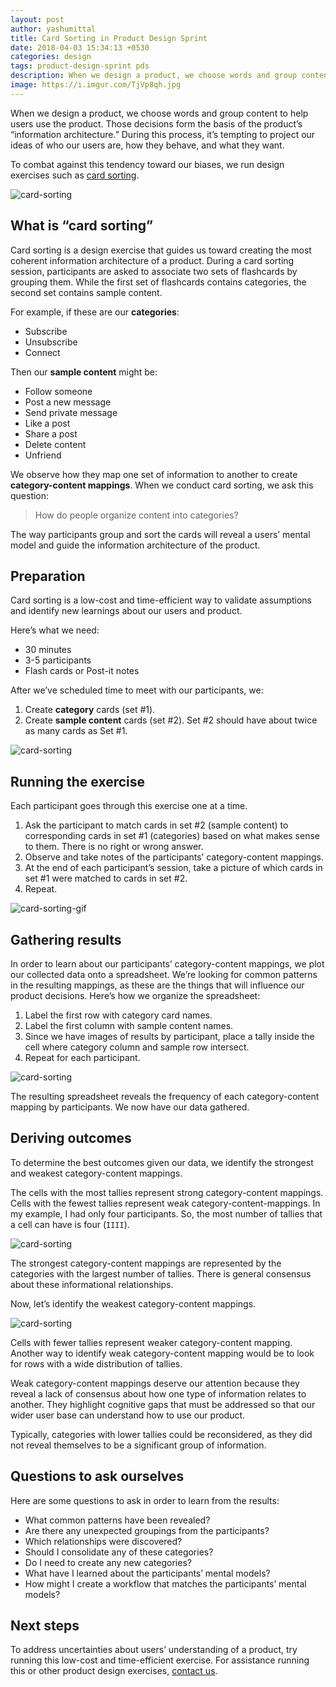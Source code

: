 ```yaml
---
layout: post
author: yashumittal
title: Card Sorting in Product Design Sprint
date: 2018-04-03 15:34:13 +0530
categories: design
tags: product-design-sprint pds
description: When we design a product, we choose words and group content to help users use the product. Those decisions form the basis of the product’s information architecture.
image: https://i.imgur.com/TjVp8qh.jpg
---
```


When we design a product, we choose words and group content to help users use the product. Those decisions form the basis of the product’s “information architecture.” During this process, it’s tempting to project our ideas of who our users are, how they behave, and what they want.

To combat against this tendency toward our biases, we run design exercises such as [card sorting](https://codecarrot.gitbook.io/product-design-sprint/introduction/card-sorting).

![card-sorting](https://i.imgur.com/TjVp8qh.jpg)

## What is “card sorting”

Card sorting is a design exercise that guides us toward creating the most coherent information architecture of a product. During a card sorting session, participants are asked to associate two sets of flashcards by grouping them. While the first set of flashcards contains categories, the second set contains sample content.

For example, if these are our **categories**:

- Subscribe
- Unsubscribe
- Connect

Then our **sample content** might be:

- Follow someone
- Post a new message
- Send private message
- Like a post
- Share a post
- Delete content
- Unfriend

We observe how they map one set of information to another to create **category-content mappings**. When we conduct card sorting, we ask this question:

<blockquote>
How do people organize content into categories?
</blockquote>

The way participants group and sort the cards will reveal a users’ mental model and guide the information architecture of the product.

## Preparation

Card sorting is a low-cost and time-efficient way to validate assumptions and identify new learnings about our users and product.

Here’s what we need:

- 30 minutes
- 3-5 participants
- Flash cards or Post-it notes

After we’ve scheduled time to meet with our participants, we:

1. Create **category** cards (set #1).
2. Create **sample content** cards (set #2). Set #2 should have about twice as many cards as Set #1.

![card-sorting](https://i.imgur.com/Qugi0w7.png)

## Running the exercise

Each participant goes through this exercise one at a time.

1. Ask the participant to match cards in set #2 (sample content) to corresponding cards in set #1 (categories) based on what makes sense to them. There is no right or wrong answer.
2. Observe and take notes of the participants’ category-content mappings.
3. At the end of each participant’s session, take a picture of which cards in set #1 were matched to cards in set #2.
4. Repeat.

![card-sorting-gif](https://i.imgur.com/O4d3fbw.gif)

## Gathering results

In order to learn about our participants’ category-content mappings, we plot our collected data onto a spreadsheet. We’re looking for common patterns in the resulting mappings, as these are the things that will influence our product decisions. Here’s how we organize the spreadsheet:

1. Label the first row with category card names.
2. Label the first column with sample content names.
3. Since we have images of results by participant, place a tally inside the cell where category column and sample row intersect.
4. Repeat for each participant.

![card-sorting](https://i.imgur.com/ybrwJRZ.png)

The resulting spreadsheet reveals the frequency of each category-content mapping by participants. We now have our data gathered.

## Deriving outcomes

To determine the best outcomes given our data, we identify the strongest and weakest category-content mappings.

The cells with the most tallies represent strong category-content mappings. Cells with the fewest tallies represent weak category-content-mappings. In my example, I had only four participants. So, the most number of tallies that a cell can have is four (`IIII`).

![card-sorting](https://i.imgur.com/z5NvVEl.png)

The strongest category-content mappings are represented by the categories with the largest number of tallies. There is general consensus about these informational relationships.

Now, let’s identify the weakest category-content mappings.

![card-sorting](https://i.imgur.com/CVK4RwF.png)

Cells with fewer tallies represent weaker category-content mapping. Another way to identify weak category-content mapping would be to look for rows with a wide distribution of tallies.

Weak category-content mappings deserve our attention because they reveal a lack of consensus about how one type of information relates to another. They highlight cognitive gaps that must be addressed so that our wider user base can understand how to use our product.

Typically, categories with lower tallies could be reconsidered, as they did not reveal themselves to be a significant group of information.

## Questions to ask ourselves

Here are some questions to ask in order to learn from the results:

- What common patterns have been revealed?
- Are there any unexpected groupings from the participants?
- Which relationships were discovered?
- Should I consolidate any of these categories?
- Do I need to create any new categories?
- What have I learned about the participants’ mental models?
- How might I create a workflow that matches the participants’ mental models?

## Next steps

To address uncertainties about users’ understanding of a product, try running this low-cost and time-efficient exercise. For assistance running this or other product design exercises, [contact us](https://www.codecarrnt.net/).